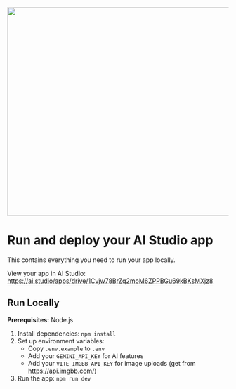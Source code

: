 <div align="center">
<img width="1200" height="475" alt="GHBanner" src="https://github.com/user-attachments/assets/0aa67016-6eaf-458a-adb2-6e31a0763ed6" />
</div>

# Run and deploy your AI Studio app

This contains everything you need to run your app locally.

View your app in AI Studio: https://ai.studio/apps/drive/1Cvjw78BrZq2moM6ZPPBGu69kBKsMXjz8

## Run Locally

**Prerequisites:**  Node.js

1. Install dependencies:
   `npm install`
2. Set up environment variables:
   - Copy `.env.example` to `.env`
   - Add your `GEMINI_API_KEY` for AI features
   - Add your `VITE_IMGBB_API_KEY` for image uploads (get from https://api.imgbb.com/)
3. Run the app:
   `npm run dev`
